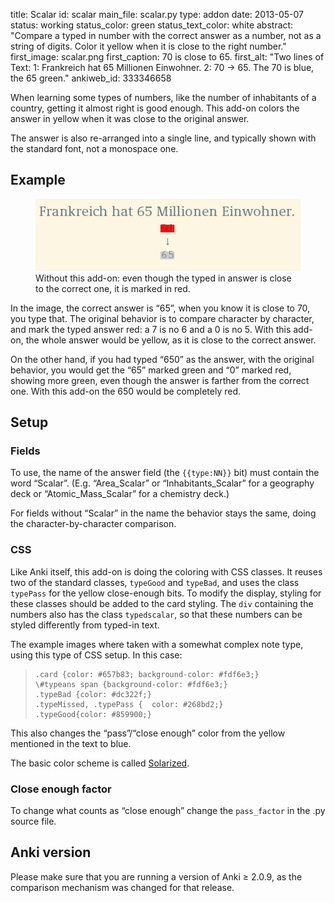title: Scalar
id: scalar
main_file: scalar.py
type: addon
date: 2013-05-07
status: working
status_color: green
status_text_color: white
abstract: "Compare a typed in number with the correct answer as a
number, not as a string of digits. Color it yellow when it is close to
the right number."
first_image: scalar.png
first_caption: 70 is close to 65.
first_alt: "Two lines of Text: 1: Frankreich hat 65 Millionen
Einwohner. 2: 70 → 65. The 70 is blue, the 65 green."
ankiweb_id: 333346658

When learning some types of numbers, like the number of inhabitants of
a country, getting it almost right is good enough. This add-on colors
the answer in yellow when it was close to the original answer.

The answer is also re-arranged into a single line, and typically shown
with the standard font, not a monospace one.


## Example

<figure>
<img src="images/compare_by_char.png" alt="Similar to the image
above. The 70 and 65 are in two lines. The 70 is gray on red, the 65
gray on gray.">
<figcaption>
Without this add-on: even though the typed in answer is close to the
correct one, it is marked in red.
</figcaption>
</figure>
In the image, the correct answer is “65”, when you know it is close to
70, you type that. The original behavior is to compare character by
character, and mark the typed answer red: a 7 is no 6 and a 0 is no
5. With this add-on, the whole answer would be yellow, as it is close
to the correct answer.

On the other hand, if you had typed “650” as the answer, with the
original behavior, you would get the “65” marked green and “0” marked
red, showing more green, even though the answer is farther from the
correct one.  With this add-on the 650 would be completely red.

## Setup

### Fields
To use, the name of the answer field (the `{{type:NN}}` bit) must
contain the word “Scalar”. (E.g. “Area_Scalar” or “Inhabitants_Scalar”
for a geography deck or “Atomic_Mass_Scalar” for a chemistry deck.)

For fields without
“Scalar” in the name the behavior stays the same, doing the
character-by-character comparison.

### CSS

Like Anki itself, this add-on is doing the coloring with CSS
classes. It reuses two of the standard classes, `typeGood` and
`typeBad`, and uses the class `typePass` for the yellow close-enough
bits. To modify the display, styling for these classes should be added
to the card styling. The `div` containing the numbers also has the
class `typedscalar`, so that these numbers can be styled differently
from typed-in text.

The example images where taken with a somewhat complex note
type, using this type of CSS setup. In this case:
<blockquote class=lsting><pre><code><span>.card {color: #657b83; background-color: #fdf6e3;}
\#typeans span {background-color: #fdf6e3;}
.typeBad {color: #dc322f;}
.typeMissed, .typePass {  color: #268bd2;}
.typeGood{color: #859900;} </code></pre></blockquote>

This also changes the “pass”/“close enough” color from the yellow
mentioned in the text to blue.

The basic color scheme is called
[Solarized](http://ethanschoonover.com/solarized).


### Close enough factor

To change what counts as “close enough” change the `pass_factor` in
the .py source file.

## Anki version

Please make sure that you are running a version of Anki ≥ 2.0.9, as
the comparison mechanism was changed for that release.
